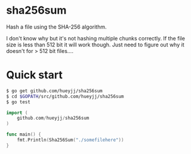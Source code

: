 # sha256sum
Hash a file using the SHA-256 algorithm.

I don't know why but it's not hashing multiple chunks correctly. If the file size is less than 512 bit it will work though. 
Just need to figure out why it doesn't for > 512 bit files....

# Quick start
```bash
$ go get github.com/hueyjj/sha256sum
$ cd $GOPATH/src/github.com/hueyjj/sha256sum
$ go test
```
```go
import (
    github.com/hueyjj/sha256sum
)

func main() {
	fmt.Println(Sha256Sum("./somefilehere"))
}
```